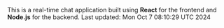 This is a real-time chat application built using **React** for the frontend and **Node.js** for the backend.
Last updated: Mon Oct  7 08:10:29 UTC 2024
